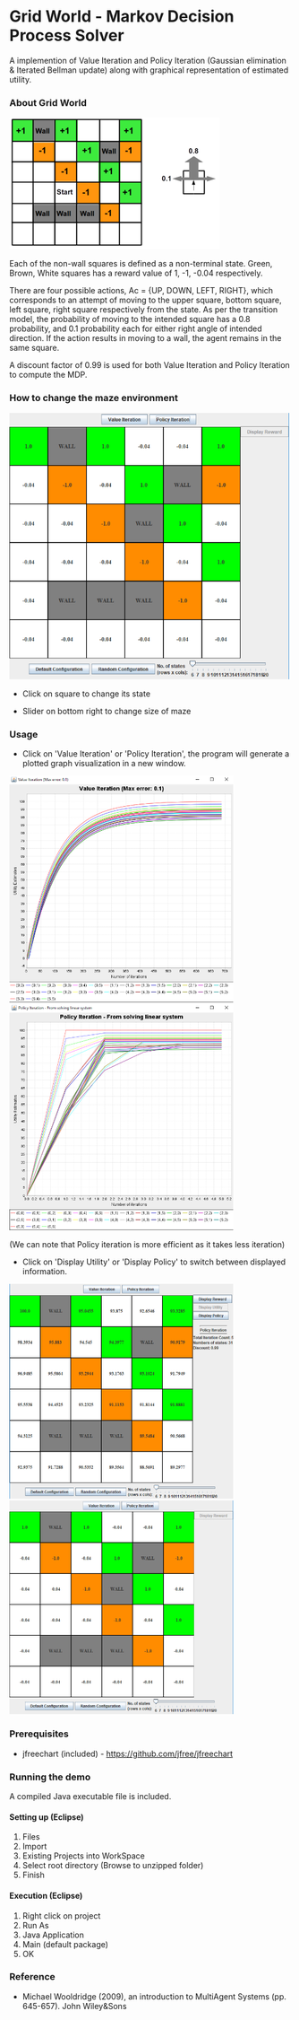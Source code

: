 # Grid World - Markov Decision Process Solver

A implemention of Value Iteration and Policy Iteration (Gaussian elimination & Iterated Bellman update) along with graphical representation of estimated utility.

### About Grid World

![](images/Maze.png?raw=true)

Each of the non-wall squares is defined as a non-terminal state. Green, Brown, White squares has a
reward value of 1, -1, -0.04 respectively.

There are four possible actions, Ac = {UP, DOWN, LEFT, RIGHT}, which corresponds to an attempt of
moving to the upper square, bottom square, left square, right square respectively from the state. As per
the transition model, the probability of moving to the intended square has a 0.8 probability,
and 0.1 probability each for either right angle of intended direction. If the action results in moving to a
wall, the agent remains in the same square.

A discount factor of 0.99 is used for both Value Iteration and Policy Iteration to
compute the MDP.

### How to change the maze environment

<img src="images/Program.PNG?raw=true" width="500"/>

- Click on square to change its state

- Slider on bottom right to change size of maze

### Usage

- Click on 'Value Iteration' or 'Policy Iteration', the program will generate a plotted graph visualization in a new window.

<img src="images/Value Iteration.png?raw=true" width="400"/> <img src="images/Policy_Iteration.PNG?raw=true" width="400"/>

(We can note that Policy iteration is more efficient as it takes less iteration)

- Click on 'Display Utility' or 'Display Policy' to switch between displayed information.

<img src="images/Utility.PNG?raw=true" width="400"/> <img src="images/Program.PNG?raw=true" width="400"/>


### Prerequisites 
- jfreechart (included) - https://github.com/jfree/jfreechart

### Running the demo

A compiled Java executable file is included.

#### Setting up (Eclipse)

1. Files 
2. Import 
3. Existing Projects into WorkSpace 
4. Select root directory (Browse to unzipped folder)
5. Finish 

#### Execution (Eclipse)


1. Right click on project
2. Run As 
3. Java Application 
4. Main (default package) 
5. OK 


### Reference

- Michael Wooldridge (2009), an introduction to MultiAgent Systems (pp. 645-657). John Wiley&Sons
